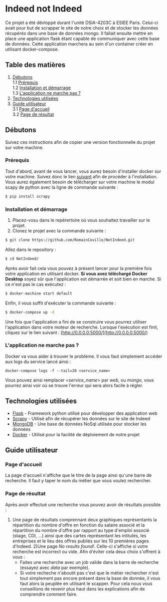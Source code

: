 # Indeed not Indeed

Ce projet a été dévloppé durant l'unité DSIA-4203C à ESIEE Paris. Celui-ci avait pour but de scrapper le site de notre choix et de stocker les données récupérés dans une base de données mongo. Il fallait ensuite mettre en place une application flask étant capable de communiquer avec cette base de données. Cette application marchera au sein d'un container créer en utilisant docker-compose.

## Table des matières
1. [Débutons](#débutons)  
    1.1 [Prérequis](#prérequis)  
    1.2 [Installation et démarrage](#installation-et-démarrage)  
    1.3 [L'application ne marche pas ?](#lapplication-ne-marche-pas-)
2. [Technologies utilisées](#technologies-utilisées)
3. [Guide utilisateur](#guide-utilisateur)  
    3.1 [Page d'accueil](#page-daccueil)  
    3.2 [Page de résultat](#page-de-résultat)  

## Débutons 

Suivez ces instructions afin de copier une version fonctionnelle du projet sur votre machine.

### Prérequis

Tout d'abord, avant de vous lancer, vous aurez besoin d'installer docker sur votre machine. Suivez donc le lien [suivant](https://docs.docker.com/install/) afin de procéder à l'installation.
Vous aurez également besoin de télécharger sur votre machine le modul scapy de python avec la ligne de commande suivante : 
```bash
$ pip install scrapy
```


### Installation et démarrage 

1) Placez-vosu dans le repérertoire où vous souhaitez travailler sur le projet.
2) Clonez le projet avec la commande suivante : 

```bash
$ git clone https://github.com/RomainCoville/NotIndeed.git
```

Allez dans le repository :
```bash
$ cd NotIndeed/
```

Après avoir fait cela vous pouvez à présent lancer pour la première fois votre application en utilisant docker.
**Si vous avez téléchargé Docker Desktop** soyez sûr que l'application est démarrée et soit bien en marche. Si ce n'est pas le cas exécutez : 
```bash
$ docker-machine start default
```
Enfin, il  vous suffit  d'exécuter la commande suivante : 
```bash
$ docker-compose up -d
```

Une fois que l'application a fini de se construire vous pourrez utiliser l'application dans votre moteur de recherche.
Lorsque l'exécution est finit, cliquez sur le lien suivant : [http://0.0.0.0:5000/](http://0.0.0.0:5000/)

### L'application ne marche pas ?

Docker va vous aider à trouver le problème. Il vous faut simplement accéder aux logs du service lancé ainsi : 
```
docker-compose logs -f --tail=20 <service_name>
```

Vous pouvez ainsi remplacer *<service_name>* par $web$, ou $mongo$, vous pourrez ainsi voir où se trouve l'erreur qui sera alors facile à régler.


## Technologies utilisées

* [Flask](http://flask.pocoo.org/) - Framework python utilisé pour développer des application web
* [Scrapy](https://scrapy.org/) - Utilisé afin de récupérer les données sur le site de Indeed
* [MongoDB](https://www.mongodb.com/) - Une base de données NoSql utilisée pour stocker les données
* [Docker](https://www.docker.com/) - Utilisé pour la facilité de déploiement de notre projet

## Guide utilisateur

### Page d'accueil
La page d'accueil n'affiche que le titre de la page ainsi qu'une barre de recherche. Il faut y taper le nom du métier que vous voulez rechercher.

### Page de résultat
Après avoir effectué une recherche vous pouvez avoir de résultats possible : 
1) Une page de résultats comprennant deux  graphiques représentants la répartition du nombre d'offre en fonction du salaire associé et la répartition du nombre d'offre par rapport au type d'emploi associé (stage, CDI, ...) ainsi que des cartes représentant les intitulés, les entreprises et le lieu des offres publiés sur les 10 premières pages d'Indeed.
2)Une page *No results found!*. Celle-ci s'affiche si votre recherche est incorrect ou vide. Afin d'éviter cela deux choix s'offrent à vous :
    - Faites une recherche avec un job valide dans la barre de recherche (essayez avec *data* par exemple).
    - Si  votre recheche n'aboutit pas c'est que le métier rechercher n'est tout simplement pas encore présent dans la base de donnée, il vous faut alors la peuplée en utilisant le scapper. Pour cela nous vous conseillons de revenir plus haut dans les explications afin de comprendre comment faire.
